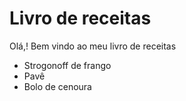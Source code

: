 # Livro de receitas

Olá,! Bem vindo ao meu livro de receitas

 - Strogonoff de frango
 - Pavê
 - Bolo de cenoura